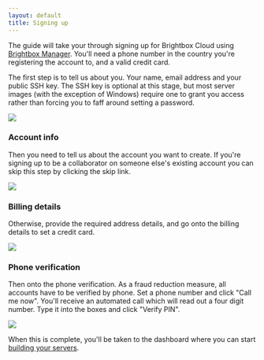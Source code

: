 ```yaml
---
layout: default
title: Signing up
---
```


The guide will take your through signing up for Brightbox Cloud using
[Brightbox Manager](https://manage.brightbox.com/signup). You'll need
a phone number in the country you're registering the account to, and a
valid credit card.

The first step is to tell us about you. Your name, email address and
your public SSH key. The SSH key is optional at this stage, but most
server images (with the exception of Windows) require one to grant you
access rather than forcing you to faff around setting a password.


![](/images/signup2.png)

### Account info

Then you need to tell us about the account you want to create. If
you're signing up to be a collaborator on someone else's existing
account you can skip this step by clicking the skip link.

![](/images/signup-account.png)

### Billing details

Otherwise, provide the required address details, and go onto the
billing details to set a credit card.

![](/images/signup-billing.png)

### Phone verification

Then onto the phone verification. As a fraud reduction measure, all
accounts have to be verified by phone. Set a phone number and click
"Call me now". You'll receive an automated call which will read out a
four digit number. Type it into the boxes and click "Verify PIN".

![](/images/signup-phoneverify.png)

When this is complete, you'll be taken to the dashboard where you can
start [building your servers](/guides/manager/getting-started).
